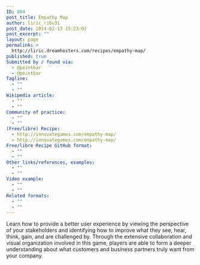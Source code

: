 ```yaml
---
ID: 884
post_title: Empathy Map
author: liric_ri6u3i
post_date: 2014-02-13 15:23:02
post_excerpt: ""
layout: page
permalink: >
  http://liric.dreamhosters.com/recipes/empathy-map/
published: true
Submitted by / found via:
  - @pointbar
  - @pointbar
Tagline:
  - ""
  - ""
Wikipedia article:
  - ""
  - ""
Community of practice:
  - ""
  - ""
(Free/libre) Recipe:
  - http://innovategames.com/empathy-map/
  - http://innovategames.com/empathy-map/
Free/libre Recipe GitHub format:
  - ""
  - ""
Other links/references, examples:
  - ""
  - ""
Video example:
  - ""
  - ""
Related formats:
  - ""
  - ""
---
```

Learn how to provide a better user experience by viewing the perspective of your stakeholders and identifying how to improve what they see, hear, think, gain, and are challenged by. Through the extensive collaboration and visual organization involved in this game, players are able to form a deeper understanding about what customers and business partners truly want from your company.